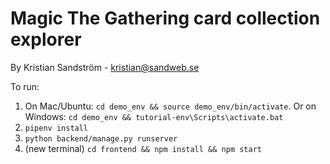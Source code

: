 # Magic The Gathering card collection explorer
By Kristian Sandström - kristian@sandweb.se

To run:
1. On Mac/Ubuntu: `cd demo_env && source demo_env/bin/activate`. Or on Windows: `cd demo_env && tutorial-env\Scripts\activate.bat`
2. `pipenv install`
3. `python backend/manage.py runserver`
4. (new terminal) `cd frontend && npm install && npm start`

